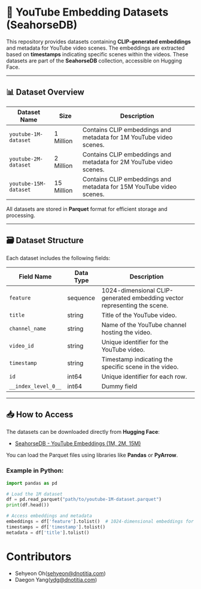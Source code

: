 # 📂 YouTube Embedding Datasets (SeahorseDB)

This repository provides datasets containing **CLIP-generated embeddings** and metadata for YouTube video scenes. The embeddings are extracted based on **timestamps** indicating specific scenes within the videos. These datasets are part of the **SeahorseDB** collection, accessible on Hugging Face.

---

## 📊 Dataset Overview

| Dataset Name           | Size       | Description                                  |
|------------------------|------------|----------------------------------------------|
| `youtube-1M-dataset`   | 1 Million  | Contains CLIP embeddings and metadata for 1M YouTube video scenes. |
| `youtube-2M-dataset`   | 2 Million  | Contains CLIP embeddings and metadata for 2M YouTube video scenes. |
| `youtube-15M-dataset`  | 15 Million | Contains CLIP embeddings and metadata for 15M YouTube video scenes. |

All datasets are stored in **Parquet** format for efficient storage and processing.

---

## 🗃️ Dataset Structure

Each dataset includes the following fields:

| Field Name         | Data Type       | Description                                                                 |
|--------------------|-----------------|-----------------------------------------------------------------------------|
| `feature`          | sequence        | 1024-dimensional CLIP-generated embedding vector representing the scene.    |
| `title`            | string          | Title of the YouTube video.                                                 |
| `channel_name`     | string          | Name of the YouTube channel hosting the video.                              |
| `video_id`         | string          | Unique identifier for the YouTube video.                                    |
| `timestamp`        | string          | Timestamp indicating the specific scene in the video.                       |
| `id`               | int64           | Unique identifier for each row.                                             |
| `__index_level_0__`| int64           | Dummy field                                                                 |

---

## 📥 How to Access

The datasets can be downloaded directly from **Hugging Face**:

- [SeahorseDB - YouTube Embeddings (1M, 2M, 15M)](https://huggingface.co/datasets/dnotitia/SeahorseDB-dataset)

You can load the Parquet files using libraries like **Pandas** or **PyArrow**.

### Example in Python:

```python
import pandas as pd

# Load the 1M dataset
df = pd.read_parquet("path/to/youtube-1M-dataset.parquet")
print(df.head())

# Access embeddings and metadata
embeddings = df['feature'].tolist()  # 1024-dimensional embeddings for scenes
timestamps = df['timestamp'].tolist()
metadata = df['title'].tolist()
```


# **Contributors**
- Sehyeon Oh(sehyeon@dnotitia.com)
- Daegon Yang(ydg@dnotitia.com)
